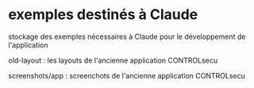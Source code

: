 # exemples destinés à Claude

<p>stockage des exemples nécessaires à Claude pour le développement de l'application</p>

<p>old-layout : les layouts de l'ancienne application CONTROLsecu</p>
<p>screenshots/app : screenchots de l'ancienne application CONTROLsecu</p>
